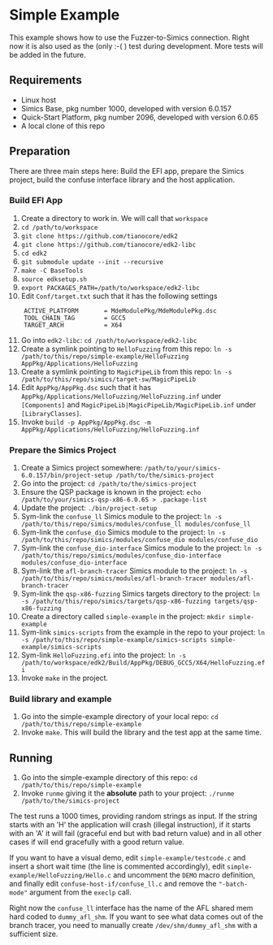 # Simple Example

This example shows how to use the Fuzzer-to-Simics connection. Right now it is also used as the (only :-( ) test during development. More tests will be added in the future.

## Requirements

- Linux host
- Simics Base, pkg number 1000, developed with version 6.0.157
- Quick-Start Platform, pkg number 2096, developed with version 6.0.65
- A local clone of this repo

## Preparation

There are three main steps here: Build the EFI app, prepare the Simics project, build the confuse interface library and the host application.

### Build EFI App

1. Create a directory to work in. We will call that `workspace`
2. `cd /path/to/workspace`
3. `git clone https://github.com/tianocore/edk2`
4. `git clone https://github.com/tianocore/edk2-libc`
5. `cd edk2`
6. `git submodule update --init --recursive`
7. `make -C BaseTools`
8. `source edksetup.sh`
9. `export PACKAGES_PATH=/path/to/workspace/edk2-libc`
10. Edit `Conf/target.txt` such that it has the following settings
```
    ACTIVE_PLATFORM       = MdeModulePkg/MdeModulePkg.dsc
    TOOL_CHAIN_TAG        = GCC5
    TARGET_ARCH           = X64
```
11. Go into `edk2-libc`: `cd /path/to/workspace/edk2-libc`
12. Create a symlink pointing to `HelloFuzzing` from this repo: `ln -s /path/to/this/repo/simple-example/HelloFuzzing AppPkg/Applications/HelloFuzzing`
13. Create a symlink pointing to `MagicPipeLib` from this repo: `ln -s /path/to/this/repo/simics/target-sw/MagicPipeLib`
14. Edit `AppPkg/AppPkg.dsc` such that it has `AppPkg/Applications/HelloFuzzing/HelloFuzzing.inf` under `[Components]` and `MagicPipeLib|MagicPipeLib/MagicPipeLib.inf` under `[LibraryClasses]`.
15. Invoke `build -p AppPkg/AppPkg.dsc -m AppPkg/Applications/HelloFuzzing/HelloFuzzing.inf`

### Prepare the Simics Project

1. Create a Simics project somewhere: `/path/to/your/simics-6.0.157/bin/project-setup /path/to/the/simics-project`
2. Go into the project: `cd /path/to/the/simics-project`
3. Ensure the QSP package is known in the project: `echo /path/to/your/simics-qsp-x86-6.0.65 > .package-list`
4. Update the project: `./bin/project-setup`
5. Sym-link the `confuse_ll` Simics module to the project: `ln -s /path/to/this/repo/simics/modules/confuse_ll modules/confuse_ll`
6. Sym-link the `confuse_dio` Simics module to the project: `ln -s /path/to/this/repo/simics/modules/confuse_dio modules/confuse_dio`
7. Sym-link the `confuse_dio-interface` Simics module to the project: `ln -s /path/to/this/repo/simics/modules/confuse_dio-interface modules/confuse_dio-interface`
8. Sym-link the `afl-branch-tracer` Simics module to the project: `ln -s /path/to/this/repo/simics/modules/afl-branch-tracer modules/afl-branch-tracer`
9. Sym-link the `qsp-x86-fuzzing` Simics targets directory to the project: `ln -s /path/to/this/repo/simics/targets/qsp-x86-fuzzing targets/qsp-x86-fuzzing`
10. Create a directory called `simple-example` in the project: `mkdir simple-example`
11. Sym-link `simics-scripts` from the example in the repo to your project: `ln -s /path/to/this/repo/simple-example/simics-scripts simple-example/simics-scripts`
12. Sym-link `HelloFuzzing.efi` into the project: `ln -s /path/to/workspace/edk2/Build/AppPkg/DEBUG_GCC5/X64/HelloFuzzing.efi`
13. Invoke `make` in the project.

### Build library and example

1. Go into the simple-example directory of your local repo: `cd /path/to/this/repo/simple-example`
2. Invoke `make`. This will build the library and the test app at the same time.

## Running

1. Go into the simple-example directory of this repo: `cd /path/to/this/repo/simple-example`
2. Invoke `runme` giving it the **absolute** path to your project: `./runme /path/to/the/simics-project`

The test runs a 1000 times, providing random strings as input. If the string starts with an 'H' the application will crash (illegal instruction), if it starts with an 'A' it will fail (graceful end but with bad return value) and in all other cases if will end gracefully with a good return value.

If you want to have a visual demo, edit `simple-example/testcode.c` and insert a short wait time (the line is commented accordingly), edit `simple-example/HelloFuzzing/Hello.c` and uncomment the `DEMO` macro definition, and finally edit `confuse-host-if/confuse_ll.c` and remove the `"-batch-mode"` argument from the `execlp` call.

Right now the `confuse_ll` interface has the name of the AFL shared mem hard coded to `dummy_afl_shm`. If you want to see what data comes out of the branch tracer, you need to manually create `/dev/shm/dummy_afl_shm` with a sufficient size.
